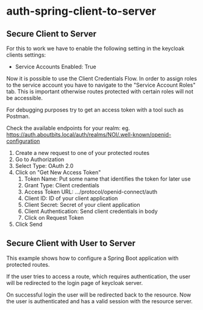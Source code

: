 # auth-spring-client-to-server

## Secure Client to Server

For this to work we have to enable the following setting in the keycloak clients settings:

- Service Accounts Enabled: True

Now it is possible to use the Client Credentials Flow.
In order to assign roles to the service account you have to navigate to the "Service Account Roles" tab.
This is important otherwise routes protected with certain roles will not be accessible.



For debugging purposes try to get an access token with a tool such as Postman.

Check the available endpoints for your realm:
eg. https://auth.aboutbits.local/auth/realms/NOI/.well-known/openid-configuration

1. Create a new request to one of your protected routes
2. Go to Authorization
3. Select Type: OAuth 2.0
4. Click on "Get New Access Token"
    1. Token Name: Put some name that identifies the token for later use
    2. Grant Type: Client credentials
    3. Access Token URL: .../protocol/openid-connect/auth
    4. Client ID: ID of your client application
    5. Client Secret: Secret of your client application
    6. Client Authentication: Send client credentials in body
    7. Click on Request Token
5. Click Send


## Secure Client with User to Server

This example shows how to configure a Spring Boot application with protected routes.

If the user tries to access a route, which requires authentication, the user will be redirected to the login page of keycloak server.

On successful login the user will be redirected back to the resource. 
Now the user is authenticated and has a valid session with the resource server.
